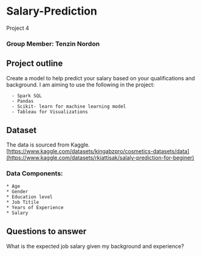 # Salary-Prediction
Project 4

### Group Member: Tenzin Nordon
## Project outline
Create a  model to help predict your salary based on your qualifications and background.
I am aiming to use the following in the project:
      
      - Spark SQL
      - Pandas
      - Scikit- learn for machine learning model
      - Tableau for Visualizations

## Dataset
The data is sourced from Kaggle. [https://www.kaggle.com/datasets/kingabzpro/cosmetics-datasets/data](https://www.kaggle.com/datasets/rkiattisak/salaly-prediction-for-beginer)
### Data Components:
    * Age
    * Gender
    * Education level
    * Job Titile
    * Years of Experience
    * Salary

## Questions to answer
What is the expected job salary given my background and experience?
